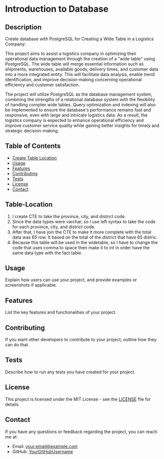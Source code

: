 # Introduction to Database

## Description

Create database with PostgreSQL for Creating a Wide Table in a Logistics Company:

This project aims to assist a logistics company in optimizing their operational data management through the creation of a "wide table" using PostgreSQL. The wide table will merge essential information such as shipments, warehouses, available goods, delivery times, and customer data into a more integrated entity. This will facilitate data analysis, enable trend identification, and improve decision-making concerning operational efficiency and customer satisfaction.

The project will utilize PostgreSQL as the database management system, combining the strengths of a relational database system with the flexibility of handling complex wide tables. Query optimization and indexing will also be implemented to ensure the database's performance remains fast and responsive, even with large and intricate logistics data. As a result, the logistics company is expected to enhance operational efficiency and improve customer service quality while gaining better insights for timely and strategic decision-making. 

## Table of Contents

- [Create Table Location](#Table-Location)
- [Usage](#usage)
- [Features](#features)
- [Contributing](#contributing)
- [Tests](#tests)
- [License](#license)
- [Contact](#contact)

## Table-Location

1. I create CTE to take the province, city, and district code.
2. Since the data types were varchar, so I use left syntax to take the code for each province, city, and district code.
3. After that, I have join the CTE to make it more complete with the total data was 65 row. It based on the total of the district that have 65 distric.
4. Because this table will be used in the widetable, so I have to change the code that uses comma to space then make it to int in order have the same data type with the fact table.

## Usage

Explain how users can use your project, and provide examples or screenshots if applicable.

## Features

List the key features and functionalities of your project.

## Contributing

If you want other developers to contribute to your project, outline how they can do that.

## Tests

Describe how to run any tests you have created for your project.

## License

This project is licensed under the MIT License - see the [LICENSE](LICENSE) file for details.

## Contact

If you have any questions or feedback regarding the project, you can reach me at:

- Email: your.email@example.com
- GitHub: [YourGitHubUsername](https://github.com/YourGitHubUsername)

